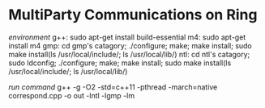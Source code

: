 # MultiParty Communications on Ring

*environment*
g++: sudo apt-get install build-essential
m4: sudo apt-get install m4
gmp: cd gmp's catagory; ./configure; make; make install; sudo make install(ls /usr/local/include/; ls /usr/local/lib/)
ntl: cd ntl's catagory; sudo ldconfig; ./configure; make; make install; sudo make install(ls /usr/local/include/; ls /usr/local/lib/)

*run command*
g++ -g -O2 -std=c++11 -pthread -march=native correspond.cpp -o out -lntl -lgmp -lm

